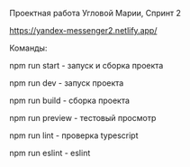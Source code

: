 Проектная работа Угловой Марии, Спринт 2

https://yandex-messenger2.netlify.app/

Команды:

npm run start - запуск и сборка проекта

npm run dev - запуск проекта

npm run build - сборка проекта

npm run preview - тестовый просмотр

npm run lint - проверка typescript

npm run eslint - eslint
